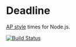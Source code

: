 # Deadline

[AP style](http://en.wikipedia.org/wiki/AP_Stylebook) times for Node.js.

[![Build Status](https://travis-ci.org/banterability/deadline.png)](https://travis-ci.org/banterability/deadline)
